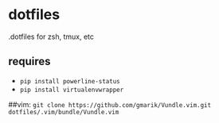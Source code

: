 dotfiles
========

.dotfiles for zsh, tmux, etc

requires
--------

- `pip install powerline-status`
- `pip install virtualenvwrapper`

##vim:
`git clone https://github.com/gmarik/Vundle.vim.git dotfiles/.vim/bundle/Vundle.vim`
